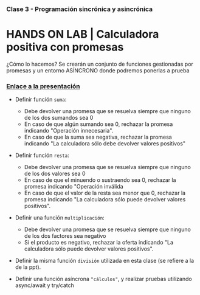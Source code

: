 ### Clase 3 - Programación sincrónica y asincrónica

# HANDS ON LAB | Calculadora positiva con promesas

¿Cómo lo hacemos? Se crearán un conjunto de funciones gestionadas por promesas y un entorno ASÍNCRONO  donde podremos ponerlas a prueba

### [Enlace a la presentación](https://docs.google.com/presentation/d/1Fe7xU7Pveo9y6BIKN9ogJSoTDosp2RqjnDTcFaKh-uU/edit#slide=id.g11af22068b0_8_705)

- Definir función `suma`:
  - Debe devolver una promesa que se resuelva siempre que ninguno de los dos sumandos sea 0
  - En caso de que algún sumando sea 0, rechazar la promesa indicando "Operación innecesaria".
  - En caso de que la suma sea negativa, rechazar la promesa indicando "La calculadora sólo debe devolver valores positivos"

- Definir función `resta`:
  - Debe devolver una promesa que se resuelva siempre que ninguno de los dos valores sea 0
  - En caso de que el minuendo o sustraendo sea 0, rechazar la promesa indicando "Operación inválida
  - En caso de que el valor de la resta sea menor que 0, rechazar la promesa indicando "La calculadora sólo puede devolver valores positivos".

- Definir una función `multiplicación`:
  - Debe devolver una promesa que se resuelva siempre que ninguno de los dos factores sea negativo
  - Si el producto es negativo, rechazar la oferta indicando "La calculadora sólo puede devolver valores positivos".

- Definir la misma función `división` utilizada en esta clase (se refiere a la de la ppt).

- Definir una función asíncrona `"cálculos"`, y realizar pruebas utilizando async/await y try/catch
